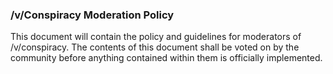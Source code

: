 ### /v/Conspiracy Moderation Policy

This document will contain the policy and guidelines for moderators of /v/conspiracy. The contents of this document shall be voted on by the community before anything contained within them is officially implemented.
